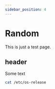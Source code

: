 ```yaml
---
sidebar_position: 4
---
```


# Random
This is just a test page.

## header
Some text
```bash
cat /etc/os-release
```